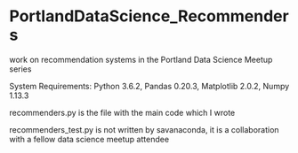 # PortlandDataScience_Recommenders
work on recommendation systems in the Portland Data Science Meetup series

System Requirements: Python 3.6.2, Pandas 0.20.3, Matplotlib 2.0.2, Numpy 1.13.3

recommenders.py is the file with the main code which I wrote


recommenders_test.py is not written by savanaconda, it is a collaboration with a fellow data science meetup attendee
